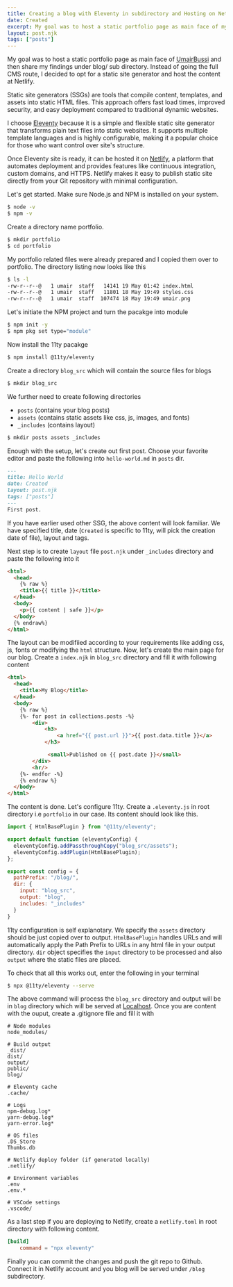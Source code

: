 ```yaml
---
title: Creating a blog with Eleventy in subdirectory and Hosting on Netlify
date: Created
excerpt: My goal was to host a static portfolio page as main face of my website and then share my findings under blog/ sub directory. Instead of going the full CMS route, I decided to opt for a static site generator(11ty) and host the content at Netlify.
layout: post.njk
tags: ["posts"]
---
```


My goal was to host a static portfolio page as main face of [UmairBussi](https://umairbussi.com) and then share my findings under blog/ sub directory. Instead of going the full CMS route, I decided to opt for a static site generator and host the content at Netlify.

Static site generators (SSGs) are tools that compile content, templates, and assets into static HTML files. This approach offers fast load times, improved security, and easy deployment compared to traditional dynamic websites.

I choose [Eleventy](https://www.11ty.dev/) because it is a simple and flexible static site generator that transforms plain text files into static websites. It supports multiple template languages and is highly configurable, making it a popular choice for those who want control over site's structure.

Once Eleventy site is ready, it can be hosted it on [Netlify](https://www.netlify.com/), a platform that automates deployment and provides features like continuous integration, custom domains, and HTTPS. Netlify makes it easy to publish static site directly from your Git repository with minimal configuration.

Let's get started. Make sure Node.js and NPM is installed on your system.
```bash
$ node -v
$ npm -v
```

Create a directory name portfolio.
```bash
$ mkdir portfolio
$ cd portfolio
```

My portfolio related files were already prepared and I copied them over to portfolio. The directory
listing now looks like this
```bash
$ ls -l
-rw-r--r--@   1 umair  staff   14141 19 May 01:42 index.html
-rw-r--r--@   1 umair  staff   11801 18 May 19:49 styles.css
-rw-r--r--@   1 umair  staff  107474 18 May 19:49 umair.png
```

Let's initiate the NPM project and turn the pacakge into module
```bash
$ npm init -y
$ npm pkg set type="module"
```

Now install the 11ty pacakge
```bash
$ npm install @11ty/eleventy 
```

Create a directory `blog_src` which will contain the source files for blogs
```bash
$ mkdir blog_src
```

We further need to create following directories
- `posts` (contains your blog posts)
- `assets` (contains static assets like css, js, images, and fonts)
- `_includes` (contains layout)
```bash
$ mkdir posts assets _includes
```

Enough with the setup, let's create out first post. Choose your favorite editor and paste the following into `hello-world.md` in `posts` dir.
```markdown
---
title: Hello World
date: Created
layout: post.njk
tags: ["posts"]
---
First post.
```
If you have earlier used other SSG, the above content will look  familiar. We have specified title, date (`Created` is specific to 11ty, will pick the creation date of file), layout and tags. 

Next step is to create `layout` file `post.njk` under `_includes` directory and paste the following into it
```html
<html>
  <head>
    {% raw %}
    <title>{{ title }}</title>
  </head>
  <body>
    <p>{{ content | safe }}</p>
  </body>
  {% endraw%}
</html>
```

The layout can be modifiied according to your requirements like adding css, js, fonts or modifying the `html` structure. Now, let's create the main page for our blog. Create a `index.njk` in `blog_src` directory and fill it with following content
```html
<html>
  <head>
    <title>My Blog</title>
  </head>
  <body>
    {% raw %}
    {%- for post in collections.posts -%}
        <div>
            <h3>
                <a href="{{ post.url }}">{{ post.data.title }}</a>
            </h3>

             <small>Published on {{ post.date }}</small>
        </div>
        <hr/>
    {%- endfor -%}
    {% endraw %}
  </body>
</html>
```
The content is done. Let's configure 11ty. Create a `.eleventy.js` in root directory i.e `portfolio` in our case. Its content should look like this.
```js
import { HtmlBasePlugin } from "@11ty/eleventy";

export default function (eleventyConfig) {
  eleventyConfig.addPassthroughCopy("blog_src/assets");
  eleventyConfig.addPlugin(HtmlBasePlugin);
};

export const config = {
  pathPrefix: "/blog/",
  dir: {
    input: "blog_src",
    output: "blog",
    includes: "_includes"
  }
}
```
11ty configuration is self explanotary. We specify the `assets` directory should be just copied over to output. `HtmlBasePlugin` handles URLs and  will automatically apply the Path Prefix to URLs in any html file in your output directory. `dir` object specifies the `input` directory to be processed and also `output` where the static files are placed.

To check that all this works out, enter the following  in your terminal
```bash
$ npx @11ty/eleventy --serve 
```
The above command will process the `blog_src` directory and output will be in `blog` directory which will be served at [Localhost](localhost:8080/blog). Once you are content with the ouput, create a .gitignore file and fill it with
```
# Node modules
node_modules/

# Build output
_dist/
dist/
output/
public/
blog/

# Eleventy cache
.cache/

# Logs
npm-debug.log*
yarn-debug.log*
yarn-error.log*

# OS files
.DS_Store
Thumbs.db

# Netlify deploy folder (if generated locally)
.netlify/

# Environment variables
.env
.env.*

# VSCode settings
.vscode/
```
As a last step if you are deploying to Netlify, create a `netlify.toml` in root directory with following content.
```toml
[build]
    command = "npx eleventy"
```

Finally you can commit the changes and push the git repo to Github. Connect it in Netlify account and you blog will be served under `/blog` subdirectory.